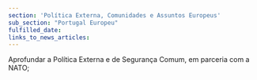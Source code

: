 ```yaml
---
section: 'Política Externa, Comunidades e Assuntos Europeus'
sub_section: "Portugal Europeu"
fulfilled_date:
links_to_news_articles:
---
```


Aprofundar a Política Externa e de Segurança Comum, em parceria com a NATO;